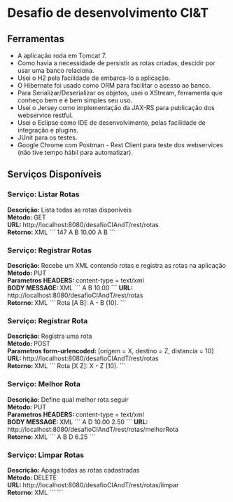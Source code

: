 # Desafio de desenvolvimento CI&T
<h2>Ferramentas</h2>
<ul>
<li>A aplicação roda em Tomcat 7.</br></li>
<li>Como havia a necessidade de persistir as rotas criadas, descidir por usar uma banco relaciona.</br></li>
<li>Usei o H2 pela facilidade de embarca-lo a aplicação.</br></li>
<li>O Hibernate foi usado como ORM para facilitar o acesso ao banco.</br></li>
<li>Para Serializar/Deserializar os objetos, usei o XStream, ferramenta que conheço bem e  é bem simples seu uso.</br></li>
<li>Usei o Jersey como implementação da JAX-RS para publicação dos webservice restful.</br></li>
<li>Usei o Eclipse como IDE de desenvolvimento, pelas facilidade de integração e plugins.</br></li>
<li>JUnit para os testes.</br></li>
<li>Google Chrome com Postman - Rest Client para teste dos webservices (não tive tempo hábil para automatizar).</br></li>
</ul>

<h2>Serviços Disponíveis</h2>

<h3>Serviço: Listar Rotas</h3>
<b>Descrição: </b>Lista todas as rotas disponíveis</br>
<b>Método: </b>GET</br>
<b>URL: </b>http://localhost:8080/desafioCIAndT/rest/rotas</br>
<b>Retorno: </b>XML
```
  <list>
      <rota>
          <id>147</id>
          <origem>A</origem>
          <destino>B</destino>
          <distancia>10.00</distancia>
          <steps>A B</steps>
      </rota>
  </list>
```

<h3>Serviço: Registrar Rotas</h3>
<b>Descrição: </b>Recebe um XML contendo rotas e registra as rotas na aplicação</br>
<b>Método: </b>PUT</br>
<b>Parametros HEADERS: </b>content-type = text/xml</br>
<b>BODY MESSAGE: </b>XML
```
  <list>
      <rota>
          <origem>A</origem>
          <destino>B</destino>
          <distancia>10.00</distancia>
      </rota>
  </list>
```
<b>URL: </b>http://localhost:8080/desafioCIAndT/rest/rotas</br>
<b>Retorno: </b>XML
```
  <retorno>
    <sucesso>Rota [A B]: A - B (10).</sucesso>
  </retorno>
```
<h3>Serviço: Registrar Rota</h3>
<b>Descrição: </b>Registra uma rota</br>
<b>Método: </b>POST</br>
<b>Parametros form-urlencoded: </b>[origem = X, destino = Z, distancia = 10]</br>
<b>URL: </b>http://localhost:8080/desafioCIAndT/rest/rotas</br>
<b>Retorno: </b>XML
```
  <retorno>
    <sucesso>Rota [X Z]: X - Z (10).</sucesso>
  </retorno>
```
<h3>Serviço: Melhor Rota</h3>
<b>Descrição: </b>Define qual melhor rota seguir</br>
<b>Método: </b>PUT</br>
<b>Parametros HEADERS: </b>content-type = text/xml</br>
<b>BODY MESSAGE: </b>XML
```
  <melhorRota>
      <origem>A</origem>
      <destino>D</destino>
      <autonomia>10.00</autonomia>
      <valorLitro>2.50</valorLitro>
  </melhorRota>
```
<b>URL: </b>http://localhost:8080/desafioCIAndT/rest/rotas/melhorRota</br>
<b>Retorno: </b>XML
```
<melhorCusto>
    <rota>A B D</rota>
    <custo>6.25</custo>
</melhorCusto>
```
<h3>Serviço: Limpar Rotas</h3>
<b>Descrição: </b>Apaga todas as rotas cadastradas</br>
<b>Método: </b>DELETE</br>
<b>URL: </b>http://localhost:8080/desafioCIAndT/rest/rotas/limpar</br>
<b>Retorno: </b>XML
```
<sucesso/>
```
